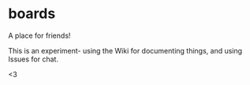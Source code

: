 # boards
A place for friends!

This is an experiment- using the Wiki for documenting things, and using Issues for chat.

<3
